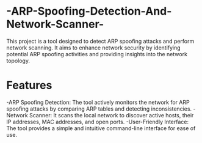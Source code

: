 # -ARP-Spoofing-Detection-And-Network-Scanner-

This project is a tool designed to detect ARP spoofing attacks and perform network scanning. It aims to enhance network security by identifying potential ARP spoofing activities and 
providing insights into the network topology.

# Features
-ARP Spoofing Detection: The tool actively monitors the network for ARP spoofing attacks by comparing ARP tables and detecting inconsistencies.
-Network Scanner: It scans the local network to discover active hosts, their IP addresses, MAC addresses, and open ports.
-User-Friendly Interface: The tool provides a simple and intuitive command-line interface for ease of use.
